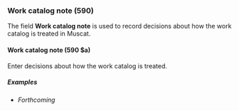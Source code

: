 ### Work catalog note (590)

The field **Work catalog note** is used to record decisions about how the work catalog is treated in Muscat.  

#### Work catalog note (590 $a)

Enter decisions about how the work catalog is treated.

##### Examples
- _Forthcoming_  
